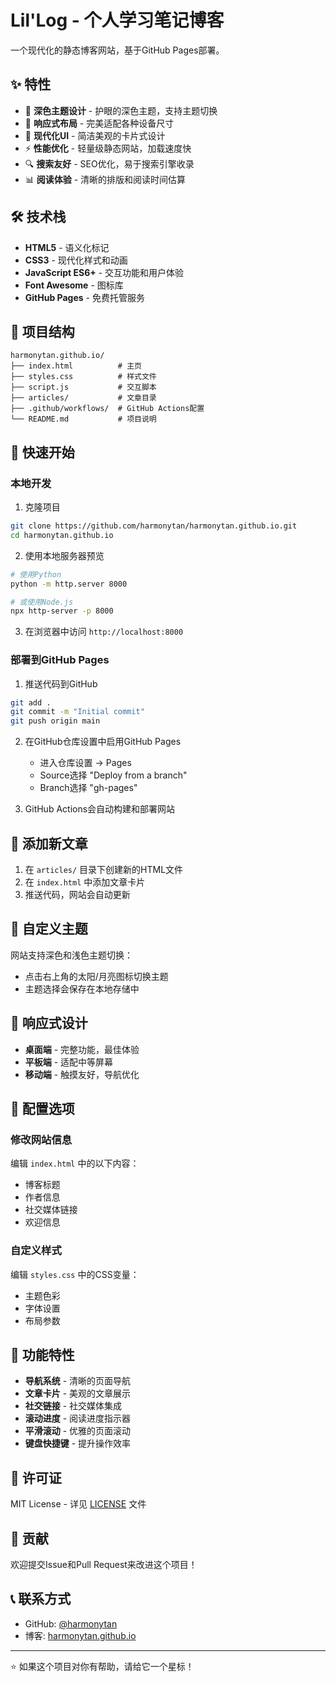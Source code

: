 # Lil'Log - 个人学习笔记博客

一个现代化的静态博客网站，基于GitHub Pages部署。

## ✨ 特性

- 🎨 **深色主题设计** - 护眼的深色主题，支持主题切换
- 📱 **响应式布局** - 完美适配各种设备尺寸
- 🚀 **现代化UI** - 简洁美观的卡片式设计
- ⚡ **性能优化** - 轻量级静态网站，加载速度快
- 🔍 **搜索友好** - SEO优化，易于搜索引擎收录
- 📊 **阅读体验** - 清晰的排版和阅读时间估算

## 🛠️ 技术栈

- **HTML5** - 语义化标记
- **CSS3** - 现代化样式和动画
- **JavaScript ES6+** - 交互功能和用户体验
- **Font Awesome** - 图标库
- **GitHub Pages** - 免费托管服务

## 📁 项目结构

```
harmonytan.github.io/
├── index.html          # 主页
├── styles.css          # 样式文件
├── script.js           # 交互脚本
├── articles/           # 文章目录
├── .github/workflows/  # GitHub Actions配置
└── README.md           # 项目说明
```

## 🚀 快速开始

### 本地开发

1. 克隆项目
```bash
git clone https://github.com/harmonytan/harmonytan.github.io.git
cd harmonytan.github.io
```

2. 使用本地服务器预览
```bash
# 使用Python
python -m http.server 8000

# 或使用Node.js
npx http-server -p 8000
```

3. 在浏览器中访问 `http://localhost:8000`

### 部署到GitHub Pages

1. 推送代码到GitHub
```bash
git add .
git commit -m "Initial commit"
git push origin main
```

2. 在GitHub仓库设置中启用GitHub Pages
   - 进入仓库设置 → Pages
   - Source选择 "Deploy from a branch"
   - Branch选择 "gh-pages"

3. GitHub Actions会自动构建和部署网站

## 📝 添加新文章

1. 在 `articles/` 目录下创建新的HTML文件
2. 在 `index.html` 中添加文章卡片
3. 推送代码，网站会自动更新

## 🎨 自定义主题

网站支持深色和浅色主题切换：

- 点击右上角的太阳/月亮图标切换主题
- 主题选择会保存在本地存储中

## 📱 响应式设计

- **桌面端** - 完整功能，最佳体验
- **平板端** - 适配中等屏幕
- **移动端** - 触摸友好，导航优化

## 🔧 配置选项

### 修改网站信息

编辑 `index.html` 中的以下内容：
- 博客标题
- 作者信息
- 社交媒体链接
- 欢迎信息

### 自定义样式

编辑 `styles.css` 中的CSS变量：
- 主题色彩
- 字体设置
- 布局参数

## 🌟 功能特性

- **导航系统** - 清晰的页面导航
- **文章卡片** - 美观的文章展示
- **社交链接** - 社交媒体集成
- **滚动进度** - 阅读进度指示器
- **平滑滚动** - 优雅的页面滚动
- **键盘快捷键** - 提升操作效率

## 📄 许可证

MIT License - 详见 [LICENSE](LICENSE) 文件

## 🤝 贡献

欢迎提交Issue和Pull Request来改进这个项目！

## 📞 联系方式

- GitHub: [@harmonytan](https://github.com/harmonytan)
- 博客: [harmonytan.github.io](https://harmonytan.github.io)

---

⭐ 如果这个项目对你有帮助，请给它一个星标！

